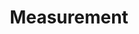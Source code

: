 ---
title: "Measurement"
description: "Measurements in machine learning"
tags:
  - "Machine Learning"
weight: 4
---